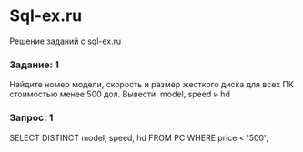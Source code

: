 # Sql-ex.ru
Решение заданий с sql-ex.ru
<h3>Задание: 1</h3>
Найдите номер модели, скорость и размер жесткого диска для всех ПК стоимостью менее 500 дол. Вывести: model, speed и hd
<h3>Запрос: 1</h3>
SELECT DISTINCT model, speed, hd FROM PC WHERE price < '500';
